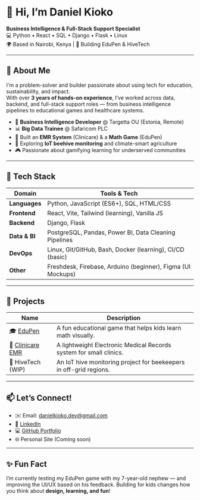 
# 👋 Hi, I’m Daniel Kioko

**Business Intelligence & Full-Stack Support Specialist**  
💻 Python • React • SQL • Django • Flask • Linux  
🌍 Based in Nairobi, Kenya | 🌱 Building EduPen & HiveTech

---

## 🧠 About Me
I'm a problem-solver and builder passionate about using tech for education, sustainability, and impact.  
With over **3 years of hands-on experience**, I’ve worked across data, backend, and full-stack support roles — from business intelligence pipelines to educational games and healthcare systems.

- 💼 **Business Intelligence Developer** @ Targetta OU (Estonia, Remote)  
- 📊 **Big Data Trainee** @ Safaricom PLC  
- 🧪 Built an **EMR System** (Clinicare) & a **Math Game** (EduPen)  
- 🐝 Exploring **IoT beehive monitoring** and climate-smart agriculture  
- 🎮 Passionate about gamifying learning for underserved communities  

---

## 🔧 Tech Stack

| Domain         | Tools & Tech                                                  |
|----------------|---------------------------------------------------------------|
| **Languages**  | Python, JavaScript (ES6+), SQL, HTML/CSS                      |
| **Frontend**   | React, Vite, Tailwind (learning), Vanilla JS                  |
| **Backend**    | Django, Flask                                           |
| **Data & BI**  | PostgreSQL, Pandas, Power BI, Data Cleaning Pipelines         |
| **DevOps**     | Linux, Git/GitHub, Bash, Docker (learning), CI/CD (basic)     |
| **Other**      | Freshdesk, Firebase, Arduino (beginner), Figma (UI Mockups)   |

---

## 🚀 Projects

| Name            | Description                                                                 |
|------------------|-----------------------------------------------------------------------------|
| 🎓 [EduPen](https://edu-pen-emulator-web.vercel.app/)          | A fun educational game that helps kids learn math visually.         |
| 🏥 [Clinicare EMR](https://github.com/dkkiooko/CliniCare) | A lightweight Electronic Medical Records system for small clinics.  |
| 🐝 HiveTech (WIP)   | An IoT hive monitoring project for beekeepers in off-grid regions.     |

---

## 📫 Let’s Connect!
- ✉️ Email: danielkioko.dev@gmail.com  
- 🔗 [LinkedIn](https://www.linkedin.com/in/kithekadankioko/)  
- 💻 [GitHub Portfolio](https://github.com/dkkiooko)  
- 🌐 Personal Site (Coming soon)

---

## ✨ Fun Fact
I’m currently testing my EduPen game with my 7-year-old nephew — and improving the UI/UX based on his feedback. Building for kids changes how you think about **design, learning, and fun**!
